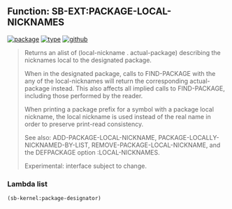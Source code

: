 ## Function: SB-EXT:PACKAGE-LOCAL-NICKNAMES
[![package](https://img.shields.io/badge/Package-SB--EXT-5f9ea0.svg?style=social&colorA=999999)](../) [![type](https://img.shields.io/badge/Type-Function-5f9ea0.svg?style=social&colorA=999999)](../#function) [![github](https://img.shields.io/badge/GitHub-View_the_source-5f9ea0.svg?style=social&colorA=999999&logo=github)](https://github.com/sbcl/sbcl/blob/master/src/code/target-package.lisp/) 

> Returns an alist of (local-nickname . actual-package) describing the
> nicknames local to the designated package.
> 
> When in the designated package, calls to FIND-PACKAGE with the any of the
> local-nicknames will return the corresponding actual-package instead. This
> also affects all implied calls to FIND-PACKAGE, including those performed by
> the reader.
> 
> When printing a package prefix for a symbol with a package local nickname, the
> local nickname is used instead of the real name in order to preserve
> print-read consistency.
> 
> See also: ADD-PACKAGE-LOCAL-NICKNAME, PACKAGE-LOCALLY-NICKNAMED-BY-LIST,
> REMOVE-PACKAGE-LOCAL-NICKNAME, and the DEFPACKAGE option :LOCAL-NICKNAMES.
> 
> Experimental: interface subject to change.

### Lambda list
```cl
(sb-kernel:package-designator)
```
